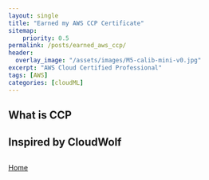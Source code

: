 ```yaml
---
layout: single
title: "Earned my AWS CCP Certificate"
sitemap:
    priority: 0.5
permalink: /posts/earned_aws_ccp/
header:
  overlay_image: "/assets/images/M5-calib-mini-v0.jpg"
excerpt: "AWS Cloud Certified Professional"
tags: [AWS]
categories: [cloudML]
---
```

## What is CCP

## Inspired by CloudWolf

## 

[Home](/)
